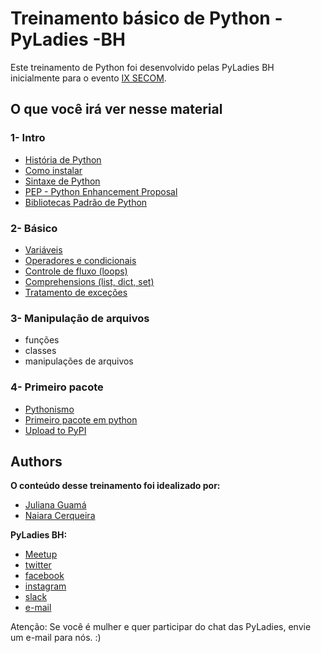 # Treinamento básico de Python - PyLadies -BH

Este treinamento de Python foi desenvolvido pelas PyLadies BH inicialmente para o evento [IX SECOM](http://www.semanacomputacao.caf.ufv.br/).

## O que você irá ver nesse material
### 1- Intro

- [História de Python](1_Intro/1_História_de_Python.ipynb)
- [Como instalar](1_Intro/2_Instalação.md)
- [Sintaxe de Python](1_Intro/3_Sintaxe.ipynb)
- [PEP - Python Enhancement Proposal](1_Intro/4_PEP.md)
- [Bibliotecas Padrão de Python](1_Intro/5_Bibliotecas_padrão.ipynb)

### 2- Básico

- [Variáveis](2_Básico/6_Variaveis.ipynb)
- [Operadores e condicionais](2_Básico/7_Operadores.ipynb)
- [Controle de fluxo (loops)](2_Básico/8_Controle_fluxo.ipynb)
- [Comprehensions (list, dict, set)](2_Básico/8_Controle_fluxo.ipynb)
- [Tratamento de exceções](2_Básico/9_Tratamento_exceções.ipynb)

### 3- Manipulação de arquivos

- funções
- classes
- manipulações de arquivos

### 4- Primeiro pacote

- [Pythonismo](https://github.com/JulianaGuama/python_sample_package)
- [Primeiro pacote em python](https://github.com/JulianaGuama/python_sample_package)
- [Upload to PyPI](4_Primeiro_pacote/9_upload_to_PyPI.md)

## Authors

**O conteúdo desse treinamento foi idealizado por:**
* [Juliana Guamá](https://www.linkedin.com/in/juliana-guama/)
* [Naiara Cerqueira](https://www.linkedin.com/in/naiaracerqueira/)

**PyLadies BH:**
* [Meetup](https://www.meetup.com/pt-BR/PyLadies-BH-Meetup/)
* [twitter](https://twitter.com/pyladiesbh)
* [facebook](https://www.facebook.com/pyladiesbh/)
* [instagram](https://www.instagram.com/pyladiesbh/)
* [slack](https://slackin.pyladies.com)
* [e-mail](bh@pyladies.com)

Atenção: Se você é mulher e quer participar do chat das PyLadies, envie um e-mail para nós. :)
